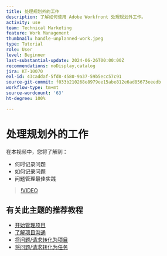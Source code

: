 ```yaml
---
title: 处理规划外的工作
description: 了解如何使用 Adobe Workfront 处理规划外工作。
activity: use
team: Technical Marketing
feature: Work Management
thumbnail: handle-unplanned-work.jpeg
type: Tutorial
role: User
level: Beginner
last-substantial-update: 2024-06-26T00:00:00Z
recommendations: noDisplay,catalog
jira: KT-10070
exl-id: 43caddaf-5fd8-4580-9a37-59b5ecc57c91
source-git-commit: f033b210268e8979ee15abe812e6ad85673eeedb
workflow-type: tm+mt
source-wordcount: '63'
ht-degree: 100%

---
```


# 处理规划外的工作

在本视频中，您将了解到：

* 何时记录问题
* 如何记录问题
* 问题管理最佳实践

>[!VIDEO](https://video.tv.adobe.com/v/3419488/?quality=12&learn=on)

## 有关此主题的推荐教程

* [开始管理项目](/help/manage-work/projects/getting-started-manage-a-project.md)
* [了解项目沟通](/help/manage-work/projects/understand-project-communication.md)
* [将问题/请求转化为项目](/help/manage-work/issues-requests/create-a-project-from-a-request.md)
* [将问题/请求转化为任务](/help/manage-work/issues-requests/convert-issues-to-other-work-items.md)
